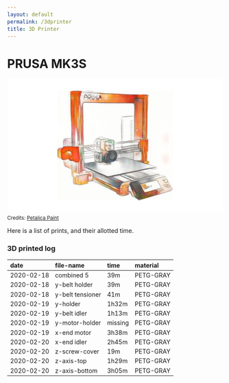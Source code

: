 ```yaml
---
layout: default
permalink: /3dprinter
title: 3D Printer
---
```


# PRUSA MK3S

![prusa-sketch](/assets/img/pages/prusa-sketch.jpg)
<small>Credits: <a href="https://petalica-paint.pixiv.dev/index_en.html">Petalica Paint</a></small>

<!--## What is Prusa?

## Why Prusa?

I also had some experience using the machine, while building Malta International Airport Model.

## The assembly:
The printer is delivered in a box as a kit, and needs assembly. There are options to purchase it fully assembled, however it costs more. It is also a nice way to start understanding the printer.

It took a full-day to assemble, and you do need to assemble every little detail, including the extruder.

Here are some photographs during the built, taken every time the manual suggests taking Haribo Bears! (Included in the package)

I do not have photographs for the last steps, which included the assembly of electrical equipment.

After assembly, it only needed a calibration and started printing immediately.

Should you purchase one, I suggest that the first thing you'll print is parts for the printer itself. Some things may break (very unlikely to damage, but still good to have some extra parts). Attention: printing the extruder parts you will need PETG-BLACK and ideally from PRUSAMENT. I read this quite at a late stage, and I had already started printing my parts in PETG-GRAY. I selected the PETG-GRAY as I would keep a record for the parts that have been replaced, if any.-->

Here is a list of prints, and their allotted time.

### 3D printed log

|date | file-name        | time   | material |
|:-------------|:------------------|:------|:------|
|2020-02-18| combined 5 | 39m | PETG-GRAY
|2020-02-18| y-belt holder | 39m | PETG-GRAY
|2020-02-18| y-belt tensioner | 41m | PETG-GRAY
|2020-02-19| y-holder | 1h32m | PETG-GRAY
|2020-02-19| y-belt idler | 1h13m | PETG-GRAY
|2020-02-19| y-motor-holder | missing | PETG-GRAY
|2020-02-19| x-end motor | 3h38m | PETG-GRAY
|2020-02-20| x-end idler | 2h45m | PETG-GRAY
|2020-02-20| z-screw-cover | 19m | PETG-GRAY
|2020-02-20| z-axis-top | 1h29m | PETG-GRAY
|2020-02-20| z-axis-bottom | 3h05m | PETG-GRAY
